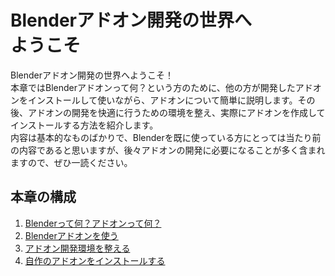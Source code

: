 <div id="ch_title_img_1"></div>

<div id="ch_title_text"></div>

# Blenderアドオン開発の世界へ<br>ようこそ

<div id="ch_body"></div>

Blenderアドオン開発の世界へようこそ！  
本章ではBlenderアドオンって何？という方のために、他の方が開発したアドオンをインストールして使いながら、アドオンについて簡単に説明します。その後、アドオンの開発を快適に行うための環境を整え、実際にアドオンを作成してインストールする方法を紹介します。  
内容は基本的なものばかりで、Blenderを既に使っている方にとっては当たり前の内容であると思いますが、後々アドオンの開発に必要になることが多く含まれますので、ぜひ一読ください。

<div id="space_chapter_1"></div>

<div id="ch_toc_title"></div>

## 本章の構成

<div id="ch_toc"></div>

1. [Blenderって何？アドオンって何？](01_What_is_Blender_What_is_Add-on.md)
2. [Blenderアドオンを使う](02_Use_Blender_Add-on.md)
3. [アドオン開発環境を整える](03_Prepare_Add-on_development_environment.md)
4. [自作のアドオンをインストールする](04_Install_own_Add-on.md)
